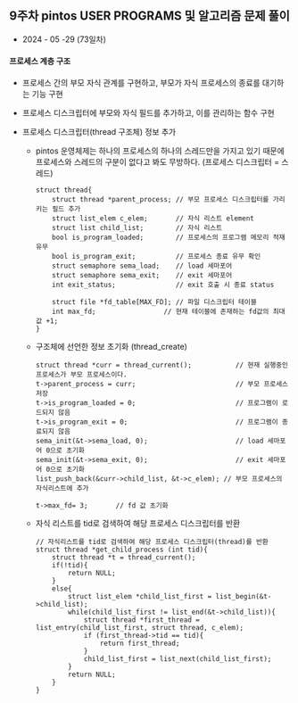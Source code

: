 ## 9주차 pintos USER PROGRAMS 및 알고리즘 문제 풀이

- 2024 - 05 -29 (73일차)   

#### 프로세스 계층 구조

- 프로세스 간의 부모 자식 관계를 구현하고, 부모가 자식 프로세스의 종료를 대기하는 기능 구현
- 프로세스 디스크립터에 부모와 자식 필드를 추가하고, 이를 관리하는 함수 구현

- 프로세스 디스크립터(thread 구조체) 정보 추가

  - pintos 운영체제는 하나의 프로세스의 하나의 스레드만을 가지고 있기 때문에 프로세스와 스레드의 구분이 없다고 봐도 무방하다. (프로세스 디스크립터 = 스레드)

    ```
    struct thread{
        struct thread *parent_process; // 부모 프로세스 디스크립터를 가리키는 필드 추가
        struct list_elem c_elem;	   // 자식 리스트 element
        struct list child_list;		   // 자식 리스트
        bool is_program_loaded;		   // 프로세스의 프로그램 메모리 적재 유무
        bool is_program_exit;		   // 프로세스 종료 유무 확인
        struct semaphore sema_load;	   // load 세마포어
        struct semaphore sema_exit;	   // exit 세마포어
        int exit_status;			   // exit 호출 시 종료 status

        struct file *fd_table[MAX_FD]; // 파일 디스크립터 테이블
        int max_fd;					// 현재 테이블에 존재하는 fd값의 최대값 +1;
    }
    ```

  - 구조체에 선언한 정보 초기화 (thread_create)

    ```
    struct thread *curr = thread_current();			  // 현재 실행중인 프로세스가 부모 프로세스이다.
    t->parent_process = curr;						  // 부모 프로세스 저장
    t->is_program_loaded = 0;						  // 프로그램이 로드되지 않음
    t->is_program_exit = 0;							  // 프로그램이 종료되지 않음
    sema_init(&t->sema_load, 0);					  // load 세마포어 0으로 초기화
    sema_init(&t->sema_exit, 0);					  // exit 세마포어 0으로 초기화
    list_push_back(&curr->child_list, &t->c_elem); // 부모 프로세스의 자식리스트에 추가

    t->max_fd= 3;		// fd 값 초기화

    ```

  - 자식 리스트를 tid로 검색하여 해당 프로세스 디스크립터를 반환            
    ```
    // 자식리스트를 tid로 검색하여 해당 프로세스 디스크립터(thread)를 반환 
    struct thread *get_child_process (int tid){
        struct thread *t = thread_current();
        if(!tid){
            return NULL;
        }
        else{
            struct list_elem *child_list_first = list_begin(&t->child_list);
            while(child_list_first != list_end(&t->child_list)){
                struct thread *first_thread = list_entry(child_list_first, struct thread, c_elem);
                if (first_thread->tid == tid){
                    return first_thread;
                }
                child_list_first = list_next(child_list_first);   
            }
            return NULL;
        }
    }
    ```   
